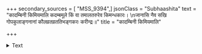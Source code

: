 +++
secondary_sources = [ "MSS_9394",]
jsonClass = "Subhaashita"
text = "कादम्बिनी किमियमालि कदम्बमूले किं वा तमालतरुरेव किमन्धकारः।  \nजानासि नैव सखि गोपकुलाङ्गनानां कौलव्रतव्रततिभङ्गकरः करीन्द्रः॥"
title = "कादम्बिनी किमियमालि"

+++

<details><summary>Text</summary>

कादम्बिनी किमियमालि कदम्बमूले किं वा तमालतरुरेव किमन्धकारः।  
जानासि नैव सखि गोपकुलाङ्गनानां कौलव्रतव्रततिभङ्गकरः करीन्द्रः॥
</details>
